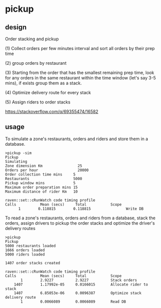 # pickup

## design
 
  Order stacking and pickup

(1) Collect orders per few minutes interval and sort all orders by their prep time 

(2) group orders by restaurant 

(3) Starting from the order that has the smallest remaining prep time,
 look for any orders in the same restaurant within the time window (let's say 3-5 mins),
 if exists group them as a stack.
 
(4)  Optimize delivery route for every stack

(5)  Assign riders to order stacks

 https://stackoverflow.com/q/69355474/16582
 
 ## usage
 
 To simulate a zone's restaurants, orders and riders
 and store them in a database.
 
 ```
>pickup -sim
Pickup
Simulating
Zone dimension Km                25
Orders per hour                  20000
Order collection time mins     5
Restaurants                    5000
Pickup window mins             5
Maximum order preparation mins 15
Maximum distance of rider Km   10

raven::set::cRunWatch code timing profile
Calls           Mean (secs)     Total           Scope
       1        0.118815        0.118815                Write DB
```

To read a zone's restaurants, orders and riders from a database,
stack the orders, assign drivers to pickup the order stacks
and optimize the driver's delivery routes


```
>pickup
Pickup
5000 restaurants loaded
1666 orders loaded
5000 riders loaded

1407 order stacks created

raven::set::cRunWatch code timing profile
Calls           Mean (secs)     Total           Scope
       1        2.9227          2.9227          Stack orders
    1407        1.17992e-05     0.0166015       Allocate rider to stack
    1407        6.85053e-06     0.0096387       Optimize stack delivery route
       1        0.0066089       0.0066089       Read DB

```

